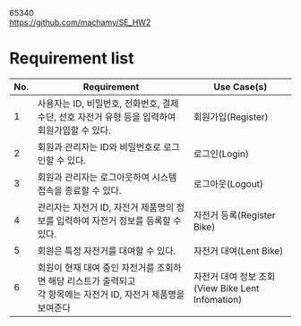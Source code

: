 65340<br>
https://github.com/machamy/SE_HW2

# Requirement list
No.|Requirement|Use Case(s)|
|--|------|---|
|1|사용자는 ID, 비밀번호, 전화번호, 결제 수단, 선호 자전거 유형 등을 입력하여 회원가입할 수 있다.|회원가입(Register)|
|2|회원과 관리자는 ID와 비밀번호로 로그인할 수 있다.|로그인(Login)|
|3|회원과 관리자는 로그아웃하여 시스템 접속을 종료할 수 있다.|로그아웃(Logout)|
|4|관리자는 자전거 ID, 자전거 제품명의 정보를 입력하여 자전거 정보를 등록할 수 있다. |자전거 등록(Register Bike)|
|5| 회원은 특정 자전거를 대여할 수 있다. |자전거 대여(Lent Bike)|
|6|회원이 현재 대여 중인 자전거를 조회하면 해당 리스트가 출력되고<br> 각 항목에는 자전거 ID, 자전거 제품명을 보여준다 |자전거 대여 정보 조회(View Bike Lent Infomation)|
